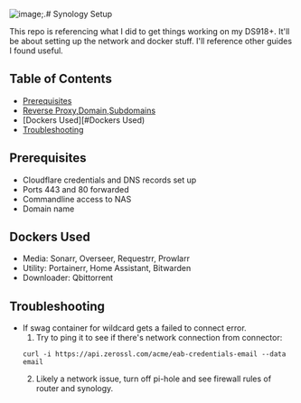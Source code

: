 ![image](https://github.com/exedox/synology-setup/assets/55308770/1d8c4e69-33f9-4d80-a495-233f78293c73);.# Synology Setup

This repo is referencing what I did to get things working on my DS918+. It'll be about setting up the network and docker stuff.  I'll reference other guides I found useful.

## Table of Contents
* [Prerequisites](#Prerequisites)
* [Reverse Proxy,Domain,Subdomains](https://github.com/exedox/synology-setup/blob/main/Reverse%20Proxy%2CDomain%2CSubdomain/setup.md)
* [Dockers Used][#Dockers Used)
* [Troubleshooting](#Troubleshooting)

## Prerequisites

* Cloudflare credentials and DNS records set up
* Ports 443 and 80 forwarded
* Commandline access to NAS
* Domain name

## Dockers Used

*  Media: Sonarr, Overseer, Requestrr, Prowlarr
*  Utility: Portainerr, Home Assistant, Bitwarden
*  Downloader: Qbittorrent

## Troubleshooting

* If swag container for wildcard gets a failed to connect error.
   1. Try to ping it to see if there's network connection from connector:
    ```
    curl -i https://api.zerossl.com/acme/eab-credentials-email --data email
    ```
  2. Likely a network issue, turn off pi-hole and see firewall rules of router and synology.
